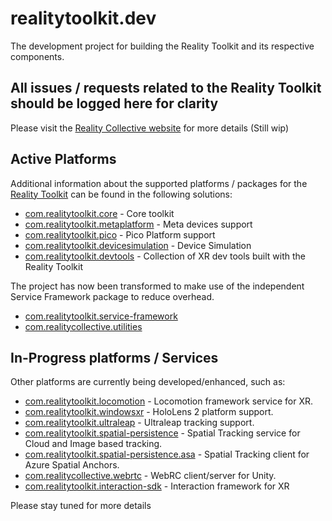 # realitytoolkit.dev

The development project for building the Reality Toolkit and its respective components.

## All issues / requests related to the Reality Toolkit should be logged here for clarity

Please visit the [Reality Collective website](https://realitycollective.github.io) for more details
(Still wip)

## Active Platforms

Additional information about the supported platforms / packages for the [Reality Toolkit](https://realitycollective.github.io) can be found in the following solutions:

* [com.realitytoolkit.core](https://github.com/realitycollective/com.realitytoolkit.core) - Core toolkit
* [com.realitytoolkit.metaplatform](https://github.com/realitycollective/com.realitytoolkit.metaplatform) - Meta devices support
* [com.realitytoolkit.pico](https://github.com/realitycollective/com.realitytoolkit.pico) - Pico Platform support
* [com.realitytoolkit.devicesimulation](https://github.com/realitycollective/com.realitytoolkit.devicesimulation) - Device Simulation
* [com.realitytoolkit.devtools](https://github.com/realitycollective/com.realitytoolkit.devtools) - Collection of XR dev tools built with the Reality Toolkit

The project has now been transformed to  make use of the independent Service Framework package to reduce overhead.

* [com.realitytoolkit.service-framework](https://github.com/realitycollective/com.realitytoolkit.service-framework)
* [com.realitycollective.utilities](https://github.com/realitycollective/com.realitycollective.utilities)

## In-Progress platforms / Services

Other platforms are currently being developed/enhanced, such as:

* [com.realitytoolkit.locomotion](https://github.com/realitycollective/com.realitytoolkit.locomotion) - Locomotion framework service for XR.
* [com.realitytoolkit.windowsxr](https://github.com/realitycollective/com.realitytoolkit.windows.xr) - HoloLens 2 platform support.
* [com.realitytoolkit.ultraleap](https://github.com/realitycollective/com.realitytoolkit.ultraleap) - Ultraleap tracking support.
* [com.realitytoolkit.spatial-persistence](https://github.com/realitycollective/com.realitytoolkit.spatial-persistence) - Spatial Tracking service for Cloud and Image based tracking.
* [com.realitytoolkit.spatial-persistence.asa](https://github.com/realitycollective/com.realitytoolkit.spatial-persistence.asa) - Spatial Tracking client for Azure Spatial Anchors.
* [com.realitycollective.webrtc](https://github.com/realitycollective/com.realitycollective.webrtc) - WebRC client/server for Unity.
* [com.realitytoolkit.interaction-sdk](https://github.com/realitycollective/com.realitytoolkit.interaction-sdk) - Interaction framework for XR

Please stay tuned for more details
